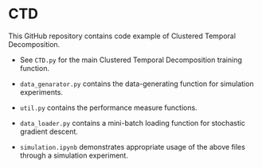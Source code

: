 # CTD

This GitHub repository contains code example of Clustered Temporal Decomposition. 

* See ```CTD.py``` for the main Clustered Temporal Decomposition training function.
* ```data_genarator.py``` contains the data-generating function for simulation experiments.
* ```util.py``` contains the performance measure functions.
* ```data_loader.py``` contains a mini-batch loading function for stochastic gradient descent.

* ```simulation.ipynb``` demonstrates appropriate usage of the above files through a simulation experiment.

